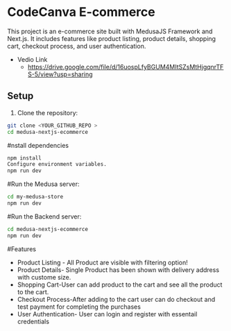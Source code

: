 # CodeCanva E-commerce

This project is an e-commerce site built with MedusaJS Framework and Next.js. It includes features like product listing, product details, shopping cart, checkout process, and user authentication.

* Vedio Link
    *  https://drive.google.com/file/d/16uospLfyBGUM4MItSZsMtHjgqnrTFS-5/view?usp=sharing 

## Setup

1. Clone the repository:

```bash
git clone <YOUR_GITHUB_REPO >
cd medusa-nextjs-ecommerce
```
#nstall dependencies
```bash
npm install
Configure environment variables.
npm run dev
```
#Run the Medusa server:

```bash
cd my-medusa-store
npm run dev
```
#Run the Backend server:
```bash
cd medusa-nextjs-ecommerce
npm run dev
```
#Features
 * Product Listing - All Product are visible with filtering option!
 * Product Details- Single Product has been shown with delivery address with custome size.
 * Shopping Cart-User can add product to the cart and see all the product to the cart.
 * Checkout Process-After adding to the cart user can do checkout and test payment for completing the    purchases
 * User Authentication- User can login and register with essentail credentials
